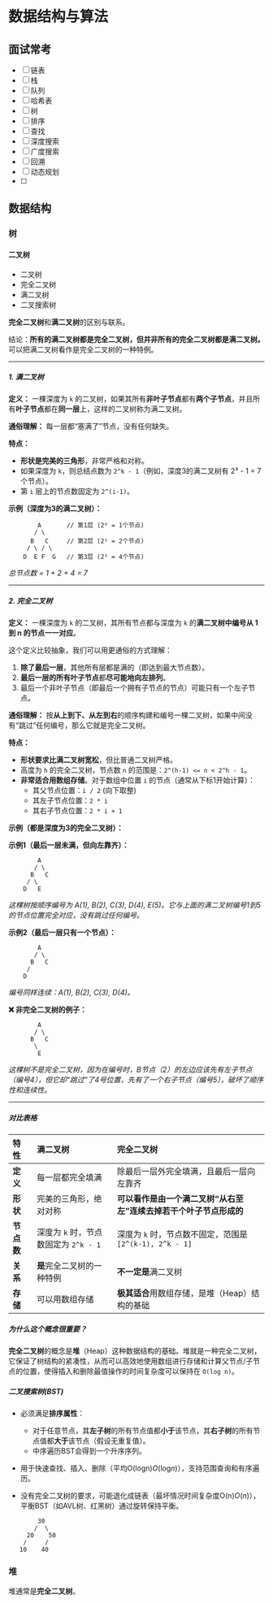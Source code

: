 # 数据结构与算法

## 面试常考

-   [ ] 链表
-   [ ] 栈
-   [ ] 队列
-   [ ] 哈希表
-   [ ] 树
-   [ ] 排序
-   [ ] 查找
-   [ ] 深度搜索
-   [ ] 广度搜索
-   [ ] 回溯
-   [ ] 动态规划
-   [ ] 





## 数据结构





### 树

#### 二叉树

*   二叉树
*   完全二叉树
*   满二叉树
*   二叉搜索树





**完全二叉树**和**满二叉树**的区别与联系。

结论：**所有的满二叉树都是完全二叉树，但并非所有的完全二叉树都是满二叉树。**
可以把满二叉树看作是完全二叉树的一种特例。

---

##### 1. 满二叉树

**定义：**
一棵深度为 `k` 的二叉树，如果其所有**非叶子节点**都有**两个子节点**，并且所有**叶子节点**都在**同一层**上，这样的二叉树称为满二叉树。

**通俗理解：** 每一层都“塞满了”节点，没有任何缺失。

**特点：**
*   **形状是完美的三角形**，非常严格和对称。
*   如果深度为 `k`，则总结点数为 `2^k - 1`（例如，深度3的满二叉树有 2³ - 1 = 7 个节点）。
*   第 `i` 层上的节点数固定为 `2^(i-1)`。

**示例（深度为3的满二叉树）：**
```
        A       // 第1层 (2⁰ = 1个节点)
       / \
      B   C     // 第2层 (2¹ = 2个节点)
     / \ / \
    D  E F  G   // 第3层 (2² = 4个节点)
```
*总节点数 = 1 + 2 + 4 = 7*

---

##### 2. 完全二叉树

**定义：**
一棵深度为 `k` 的二叉树，其所有节点都与深度为 `k` 的**满二叉树中编号从 1 到 n 的节点一一对应**。

这个定义比较抽象，我们可以用更通俗的方式理解：

1.  **除了最后一层**，其他所有层都是满的（即达到最大节点数）。
2.  **最后一层的所有叶子节点**都**尽可能地向左排列**。
3.  最后一个非叶子节点（即最后一个拥有子节点的节点）可能只有一个左子节点。

**通俗理解：** 按**从上到下、从左到右**的顺序构建和编号一棵二叉树，如果中间没有“跳过”任何编号，那么它就是完全二叉树。

**特点：**
*   **形状要求比满二叉树宽松**，但比普通二叉树严格。
*   高度为 `h` 的完全二叉树，节点数 `n` 的范围是：`2^(h-1) <= n < 2^h - 1`。
*   **非常适合用数组存储**。对于数组中位置 `i` 的节点（通常从下标1开始计算）：
    *   其父节点位置：`i / 2` (向下取整)
    *   其左子节点位置：`2 * i`
    *   其右子节点位置：`2 * i + 1`

**示例（都是深度为3的完全二叉树）：**

**示例1（最后一层未满，但向左靠齐）：**
```
        A
       / \
      B   C
     / \ 
    D   E
```
*这棵树按顺序编号为 A(1), B(2), C(3), D(4), E(5)。它与上面的满二叉树编号1到5的节点位置完全对应，没有跳过任何编号。*

**示例2（最后一层只有一个节点）：**

```
        A
       / \
      B   C
     /
    D
```
*编号同样连续：A(1), B(2), C(3), D(4)。*

**❌ 非完全二叉树的例子：**
```
        A
       / \
      B   C
       \ 
        E
```
*这棵树不是完全二叉树，因为在编号时，B节点（2）的左边应该先有左子节点（编号4），但它却“跳过”了4号位置，先有了一个右子节点（编号5），破坏了顺序性和连续性。*

---

##### 对比表格

| 特性       | 满二叉树                              | 完全二叉树                                                   |
| :--------- | :------------------------------------ | :----------------------------------------------------------- |
| **定义**   | 每一层都完全填满                      | 除最后一层外完全填满，且最后一层向左靠齐                     |
| **形状**   | 完美的三角形，绝对对称                | **可以看作是由一个满二叉树“从右至左”连续去掉若干个叶子节点形成的** |
| **节点数** | 深度为 `k` 时，节点数固定为 `2^k - 1` | 深度为 `k` 时，节点数不固定，范围是 `[2^(k-1), 2^k - 1]`     |
| **关系**   | **是**完全二叉树的一种特例            | **不一定是**满二叉树                                         |
| **存储**   | 可以用数组存储                        | **极其适合**用数组存储，是堆（Heap）结构的基础               |

##### 为什么这个概念很重要？

**完全二叉树**的概念是**堆**（Heap）这种数据结构的基础。堆就是一种完全二叉树，它保证了树结构的紧凑性，从而可以高效地使用数组进行存储和计算父节点/子节点的位置，使得插入和删除最值操作的时间复杂度可以保持在 `O(log n)`。



##### 二叉搜索树(BST)

-   必须满足**排序属性**：
    -   对于任意节点，其**左子树**的所有节点值都**小于**该节点，其**右子树**的所有节点值都**大于**该节点（假设无重复值）。
    -   中序遍历BST会得到一个升序序列。

-   用于快速查找、插入、删除（平均O(log⁡n)*O*(log*n*)），支持范围查询和有序遍历。
-   没有完全二叉树的要求，可能退化成链表（最坏情况时间复杂度O(n)*O*(*n*)），平衡BST（如AVL树、红黑树）通过旋转保持平衡。

```text
        30
       /  \
     20    50
    /     / 
   10    40
```



### 堆

堆通常是**完全二叉树**。

